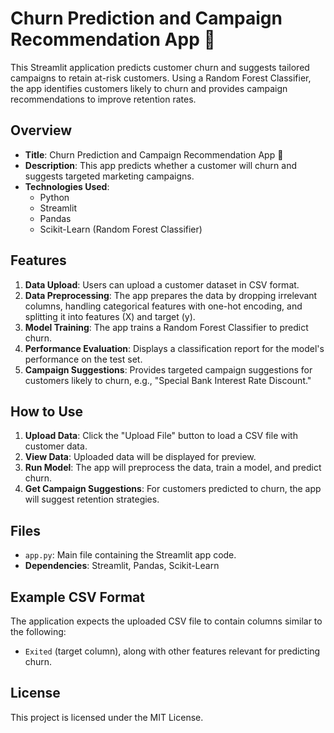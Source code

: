 # Churn Prediction and Campaign Recommendation App 💸

This Streamlit application predicts customer churn and suggests tailored campaigns to retain at-risk customers. Using a Random Forest Classifier, the app identifies customers likely to churn and provides campaign recommendations to improve retention rates.

## Overview

- **Title**: Churn Prediction and Campaign Recommendation App 💸
- **Description**: This app predicts whether a customer will churn and suggests targeted marketing campaigns.
- **Technologies Used**: 
  - Python
  - Streamlit
  - Pandas
  - Scikit-Learn (Random Forest Classifier)

## Features

1. **Data Upload**: Users can upload a customer dataset in CSV format.
2. **Data Preprocessing**: The app prepares the data by dropping irrelevant columns, handling categorical features with one-hot encoding, and splitting it into features (X) and target (y).
3. **Model Training**: The app trains a Random Forest Classifier to predict churn.
4. **Performance Evaluation**: Displays a classification report for the model's performance on the test set.
5. **Campaign Suggestions**: Provides targeted campaign suggestions for customers likely to churn, e.g., "Special Bank Interest Rate Discount."

## How to Use

1. **Upload Data**: Click the "Upload File" button to load a CSV file with customer data.
2. **View Data**: Uploaded data will be displayed for preview.
3. **Run Model**: The app will preprocess the data, train a model, and predict churn.
4. **Get Campaign Suggestions**: For customers predicted to churn, the app will suggest retention strategies.

## Files

- `app.py`: Main file containing the Streamlit app code.
- **Dependencies**: Streamlit, Pandas, Scikit-Learn

## Example CSV Format

The application expects the uploaded CSV file to contain columns similar to the following:
- `Exited` (target column), along with other features relevant for predicting churn.

## License
This project is licensed under the MIT License.
